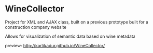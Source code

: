 # WineCollector
Project for XML and AJAX class, built on a previous prototype built for a construction company website

Allows for visualization of semantic data based on wine metadata

preview: http://kartikadur.github.io/WineCollector/
